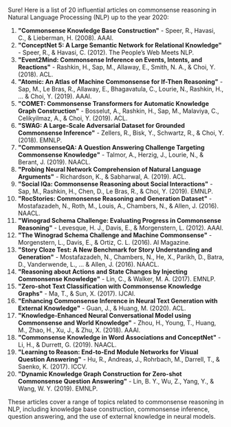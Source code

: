 Sure! Here is a list of 20 influential articles on commonsense reasoning in Natural Language Processing (NLP) up to the year 2020:

1. **"Commonsense Knowledge Base Construction"** - Speer, R., Havasi, C., & Lieberman, H. (2008). AAAI.
2. **"ConceptNet 5: A Large Semantic Network for Relational Knowledge"** - Speer, R., & Havasi, C. (2012). The People’s Web Meets NLP.
3. **"Event2Mind: Commonsense Inference on Events, Intents, and Reactions"** - Rashkin, H., Sap, M., Allaway, E., Smith, N. A., & Choi, Y. (2018). ACL.
4. **"Atomic: An Atlas of Machine Commonsense for If-Then Reasoning"** - Sap, M., Le Bras, R., Allaway, E., Bhagavatula, C., Lourie, N., Rashkin, H., ... & Choi, Y. (2019). AAAI.
5. **"COMET: Commonsense Transformers for Automatic Knowledge Graph Construction"** - Bosselut, A., Rashkin, H., Sap, M., Malaviya, C., Celikyilmaz, A., & Choi, Y. (2019). ACL.
6. **"SWAG: A Large-Scale Adversarial Dataset for Grounded Commonsense Inference"** - Zellers, R., Bisk, Y., Schwartz, R., & Choi, Y. (2018). EMNLP.
7. **"CommonsenseQA: A Question Answering Challenge Targeting Commonsense Knowledge"** - Talmor, A., Herzig, J., Lourie, N., & Berant, J. (2019). NAACL.
8. **"Probing Neural Network Comprehension of Natural Language Arguments"** - Richardson, K., & Sabharwal, A. (2019). ACL.
9. **"Social IQa: Commonsense Reasoning about Social Interactions"** - Sap, M., Rashkin, H., Chen, D., Le Bras, R., & Choi, Y. (2019). EMNLP.
10. **"RocStories: Commonsense Reasoning and Generation Dataset"** - Mostafazadeh, N., Roth, M., Louis, A., Chambers, N., & Allen, J. (2016). NAACL.
11. **"Winograd Schema Challenge: Evaluating Progress in Commonsense Reasoning"** - Levesque, H. J., Davis, E., & Morgenstern, L. (2012). AAAI.
12. **"The Winograd Schema Challenge and Machine Commonsense"** - Morgenstern, L., Davis, E., & Ortiz, C. L. (2016). AI Magazine.
13. **"Story Cloze Test: A New Benchmark for Story Understanding and Generation"** - Mostafazadeh, N., Chambers, N., He, X., Parikh, D., Batra, D., Vanderwende, L., ... & Allen, J. (2016). NAACL.
14. **"Reasoning about Actions and State Changes by Injecting Commonsense Knowledge"** - Lin, C., & Walker, M. A. (2017). EMNLP.
15. **"Zero-shot Text Classification with Commonsense Knowledge Graphs"** - Ma, T., & Sun, X. (2017). IJCAI.
16. **"Enhancing Commonsense Inference in Neural Text Generation with External Knowledge"** - Guan, J., & Huang, M. (2020). ACL.
17. **"Knowledge-Enhanced Neural Conversational Model using Commonsense and World Knowledge"** - Zhou, H., Young, T., Huang, M., Zhao, H., Xu, J., & Zhu, X. (2018). AAAI.
18. **"Commonsense Knowledge in Word Associations and ConceptNet"** - Li, H., & Durrett, G. (2019). NAACL.
19. **"Learning to Reason: End-to-End Module Networks for Visual Question Answering"** - Hu, R., Andreas, J., Rohrbach, M., Darrell, T., & Saenko, K. (2017). ICCV.
20. **"Dynamic Knowledge Graph Construction for Zero-shot Commonsense Question Answering"** - Lin, B. Y., Wu, Z., Yang, Y., & Wang, W. Y. (2019). EMNLP.

These articles cover a range of topics related to commonsense reasoning in NLP, including knowledge base construction, commonsense inference, question answering, and the use of external knowledge in neural models.